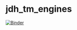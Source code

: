 # jdh_tm_engines

[![Binder](https://mybinder.org/badge_logo.svg)](https://mybinder.org/v2/gh/moebusd/jdh_tm_engines/main)
